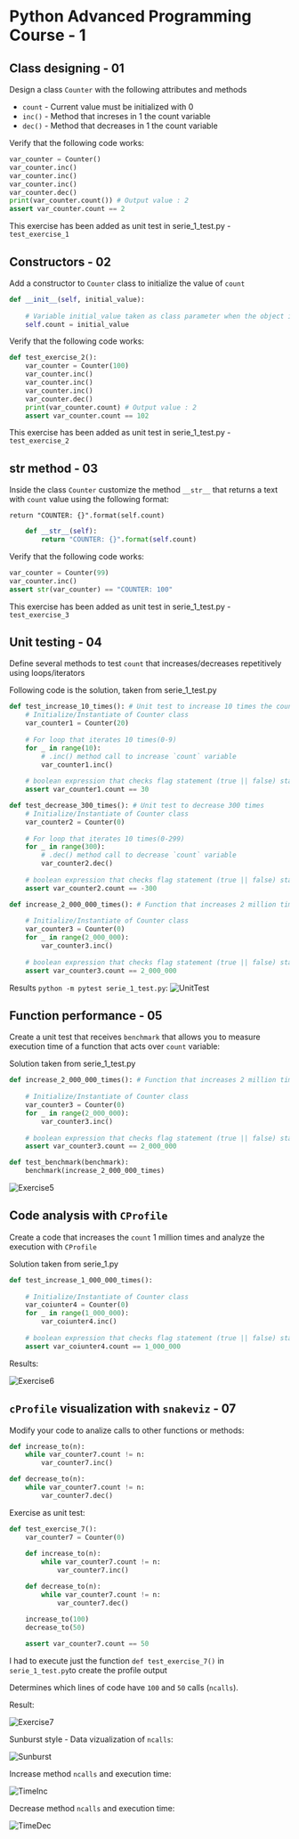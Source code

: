 # Python Advanced Programming Course - 1

## Class designing - 01

Design a class `Counter` with the following attributes and methods

* `count` - Current value must be initialized with 0 
* `inc()` - Method that increses in 1 the count variable
* `dec()` - Method that decreases in 1 the count variable

Verify that the following code works:

```py
var_counter = Counter()
var_counter.inc()
var_counter.inc()
var_counter.inc()
var_counter.dec()
print(var_counter.count()) # Output value : 2
assert var_counter.count == 2
```

This exercise has been added as unit test in serie_1_test.py - `test_exercise_1`
## Constructors - 02
Add a constructor to `Counter` class to initialize the value of `count`

```py
def __init__(self, initial_value):
    
    # Variable initial_value taken as class parameter when the object is initialized
    self.count = initial_value
```

Verify that the following code works:

```py 
def test_exercise_2():
    var_counter = Counter(100)
    var_counter.inc()
    var_counter.inc()
    var_counter.inc()
    var_counter.dec()
    print(var_counter.count) # Output value : 2
    assert var_counter.count == 102 
```

This exercise has been added as unit test in serie_1_test.py - `test_exercise_2`

## __str__ method - 03
Inside the class `Counter` customize the method `__str__` that returns a text with `count` value using the following format:

`return "COUNTER: {}".format(self.count)`

```py
    def __str__(self):
        return "COUNTER: {}".format(self.count)
```

Verify that the following code works:

```py
var_counter = Counter(99)
var_counter.inc()
assert str(var_counter) == "COUNTER: 100"
```

This exercise has been added as unit test in serie_1_test.py - `test_exercise_3`

## Unit testing - 04

Define several methods to test `count` that increases/decreases repetitively using loops/iterators

Following code is the solution, taken from serie_1_test.py
```py
def test_increase_10_times(): # Unit test to increase 10 times the count variable
    # Initialize/Instantiate of Counter class
    var_counter1 = Counter(20)
    
    # For loop that iterates 10 times(0-9)
    for _ in range(10):
        # .inc() method call to increase `count` variable
        var_counter1.inc()
    
    # boolean expression that checks flag statement (true || false) statement -> var_counter1.count == 40
    assert var_counter1.count == 30

def test_decrease_300_times(): # Unit test to decrease 300 times
    # Initialize/Instantiate of Counter class
    var_counter2 = Counter(0)
    
    # For loop that iterates 10 times(0-299)
    for _ in range(300):
        # .dec() method call to decrease `count` variable
        var_counter2.dec()
    
    # boolean expression that checks flag statement (true || false) statement -> var_counter2.count == -600
    assert var_counter2.count == -300

def increase_2_000_000_times(): # Function that increases 2 million times variable `count`
    
    # Initialize/Instantiate of Counter class
    var_counter3 = Counter(0)
    for _ in range(2_000_000):
        var_counter3.inc()
    
    # boolean expression that checks flag statement (true || false) statement -> var_counter3.count == 2_000_000
    assert var_counter3.count == 2_000_000
```
Results `python -m pytest serie_1_test.py`:
![UnitTest](images/CMD_Result.png)

## Function performance - 05

Create a unit test that receives `benchmark` that allows you to measure execution time of a function that acts over `count` variable:

Solution taken from serie_1_test.py

```py
def increase_2_000_000_times(): # Function that increases 2 million times variable `count`
    
    # Initialize/Instantiate of Counter class
    var_counter3 = Counter(0)
    for _ in range(2_000_000):
        var_counter3.inc()
    
    # boolean expression that checks flag statement (true || false) statement -> var_counter3.count == 2_000_000
    assert var_counter3.count == 2_000_000

def test_benchmark(benchmark):
    benchmark(increase_2_000_000_times)
```

![Exercise5](images/exercise_5.png)

## Code analysis with `CProfile`

Create a code that increases the `count` 1 million times and analyze the execution with `CProfile`

Solution taken from serie_1.py

```py
def test_increase_1_000_000_times():
    
    # Initialize/Instantiate of Counter class
    var_coiunter4 = Counter(0)
    for _ in range(1_000_000):
        var_coiunter4.inc()
    
    # boolean expression that checks flag statement (true || false) statement -> var_coiunter4.count == 1_000_000
    assert var_coiunter4.count == 1_000_000
```

Results:

![Exercise6](images/exercise_6.png)

## `cProfile` visualization with `snakeviz` - 07

Modify your code to analize calls to other functions or methods:

```py
def increase_to(n):
    while var_counter7.count != n:
        var_counter7.inc()

def decrease_to(n):
    while var_counter7.count != n:
        var_counter7.dec()
```

Exercise as unit test:

```py
def test_exercise_7():
    var_counter7 = Counter(0)
            
    def increase_to(n):
        while var_counter7.count != n:
            var_counter7.inc()

    def decrease_to(n):
        while var_counter7.count != n:
            var_counter7.dec()

    increase_to(100)
    decrease_to(50)
    
    assert var_counter7.count == 50
```

I had to execute just the function `def test_exercise_7()` in `serie_1_test.py`to create the profile output


Determines which lines of code have `100` and `50` calls (`ncalls`).

Result:

![Exercise7](images/exercise_7.png)

Sunburst style - Data vizualization of `ncalls`:

![Sunburst](images/exercise_7_sunburst.png)

Increase method `ncalls` and execution time:

![TimeInc](images/exercise_7_inc.png)

Decrease method `ncalls` and execution time:

![TimeDec](images/exercise_7_dec.png)

